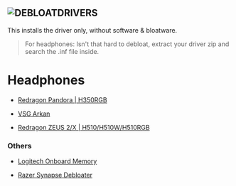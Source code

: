 ![DEBLOATDRIVERS](https://github.com/gzmatte/Drivers/assets/117684932/754ab7fa-56bb-4048-92c2-478e8d6b2b86)
-----------

This installs the driver only, without software & bloatware.

> For headphones: Isn't that hard to debloat, extract your driver zip and search the .inf file inside.


# Headphones
- [Redragon Pandora | H350RGB](https://github.com/gzmatte/Debloated/releases/download/1/Driver.zip) 

- [VSG Arkan](https://github.com/gzmatte/Debloated/releases/download/0/Driver.zip)

- [Redragon ZEUS 2/X  |  H510/H510W/H510RGB](https://github.com/gzmatte/Debloated/releases/download/2/Driver.zip)

### Others

- [Logitech Onboard Memory](https://github.com/gzmatte/Debloated/releases/download/3/logitech.exe)

- [Razer Synapse Debloater](https://github.com/gzmatte/Debloated/releases/download/4/Razer.bat)
